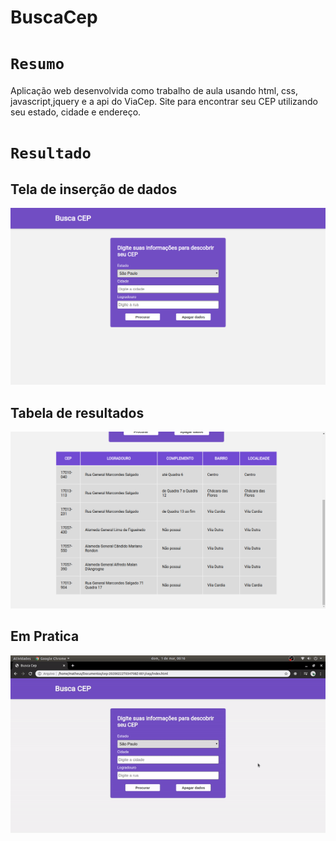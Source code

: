 # BuscaCep

# `Resumo`

Aplicação web desenvolvida como trabalho de aula usando html, css, javascript,jquery e a api do ViaCep.
Site para encontrar seu CEP utilizando seu estado, cidade e endereço.


# `Resultado`

## Tela de inserção de dados

![](result/result1)

## Tabela de resultados

![](result/result2)

## Em Pratica

![](result/buscaCep.gif)
